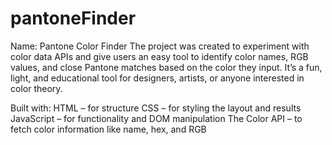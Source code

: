 # pantoneFinder

Name: 
Pantone Color Finder
The project was created to experiment with color data APIs and give users an easy tool to identify color names, RGB values, and close Pantone matches based on the color they input.
It’s a fun, light, and educational tool for designers, artists, or anyone interested in color theory.

Built with:
HTML – for structure
CSS – for styling the layout and results
JavaScript – for functionality and DOM manipulation
The Color API – to fetch color information like name, hex, and RGB
